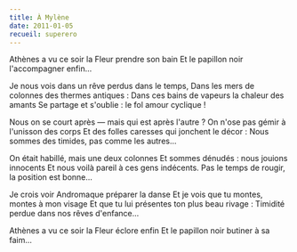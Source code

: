 ```yaml
---
title: À Mylène
date: 2011-01-05
recueil: superero
---
```


Athènes a vu ce soir la Fleur prendre son bain
Et le papillon noir l'accompagner enfin...

Je nous vois dans un rêve perdus dans le temps,
Dans les mers de colonnes des thermes antiques :
Dans ces bains de vapeurs la chaleur des amants
Se partage et s'oublie : le fol amour cyclique !

Nous on se court après — mais qui est après l'autre ?
On n'ose pas gémir à l'unisson des corps
Et des folles caresses qui jonchent le décor :
Nous sommes des timides, pas comme les autres...

On était habillé, mais une deux colonnes
Et sommes dénudés : nous jouions innocents
Et nous voilà pareil à ces gens indécents.
Pas le temps de rougir, la position est bonne...

Je crois voir Andromaque préparer la danse
Et je vois que tu montes, montes à mon visage
Et que tu lui présentes ton plus beau rivage :
Timidité perdue dans nos rêves d'enfance...

Athènes a vu ce soir la Fleur éclore enfin
Et le papillon noir butiner à sa faim...
